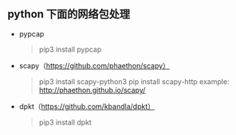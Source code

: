 ## python 下面的网络包处理

- pypcap
  >pip3 install pypcap
- scapy（https://github.com/phaethon/scapy）
  >pip3 install scapy-python3
  >pip install scapy-http
  >example: http://phaethon.github.io/scapy/
- dpkt（https://github.com/kbandla/dpkt）
  >pip3 install dpkt
